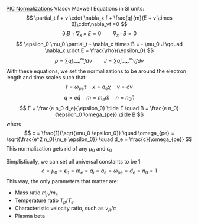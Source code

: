 [PIC Normalizations](https://gkeyll.readthedocs.io/en/latest/dev/vlasov-normalizations.html)
Vlasov Maxwell Equations in SI units:
$$
\partial_t f + v \cdot \nabla_x f + \frac{q}{m}(E + v \times B)\cdot\nabla_vf =0
$$$$
\partial_t B + \nabla_x \times E = 0 \qquad \nabla_x \cdot B = 0
$$
$$
\epsilon_0 \mu_0 \partial_t - \nabla_x \times B = - \mu_0 J \qquad \nabla_x \cdot E = \frac{\rho}{\epsilon_0}
$$
$$
\rho = \sum q \int_{-\infty}^\infty f dv \qquad J = \sum q \int_{-\infty}^{\infty} vfdv
$$
With these equations, we set the normalizations to be around the electron length and time scales such that:
$$
t = \omega_{pe} \tau \quad x = d_e \chi \quad v = c \nu
$$
$$
q = e \tilde q \quad m = m_e \tilde m \quad n = n_0 \tilde n 
$$
$$
 E = \frac{e n_0 d_e}{\epsilon_0} \tilde E \quad B = \frac{e n_0}{\epsilon_0 \omega_{pe}} \tilde B 
$$
where 
$$
c = \frac{1}{\sqrt{\mu_0 \epsilon_0}} \quad \omega_{pe} = \sqrt{\frac{e^2 n_0}{m_e \epsilon_0}} \quad d_e = \frac{c}{\omega_{pe}}
$$
This normalization gets rid of any $\mu_0$ and $\epsilon_0$

Simplistically, we can set all universal constants to be 1
$$
c = \mu_0=\epsilon_0= m_e = q_i = q_e = \omega_{pe} = d_e = n_0 = 1
$$
This way, the only parameters that matter are:
- Mass ratio $m_p/m_e$
- Temperature ratio $T_p/T_e$
- Characteristic velocity ratio, such as $v_A/c$
- Plasma beta 